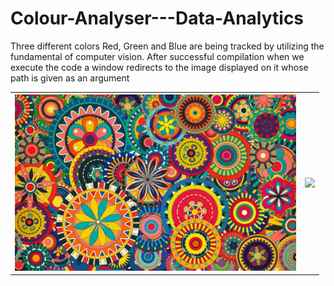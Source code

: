 # Colour-Analyser---Data-Analytics
Three different colors Red, Green and Blue are being tracked by utilizing the fundamental of computer vision. After successful compilation when we execute the code a window redirects to the image displayed on it whose path is given as an argument
<table style="width:100%">
  <tr>
    <th><img src="sample.jpg" hight="400" width="450"/></th>
    <th><img src="op.png" hight="400" width="450"/></th>
    
  </tr>

</table>

